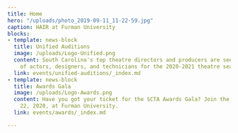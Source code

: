 ```yaml
---
title: Home
hero: "/uploads/photo_2019-09-11_11-22-59.jpg"
caption: HAIR at Furman University
blocks:
- template: news-block
  title: Unified Auditions
  image: /uploads/Logo-Unified.png
  content: South Carolina's top theatre directors and producers are seeking hundreds
    of actors, designers, and technicians for the 2020-2021 theatre season!
  link: events/unified-auditions/_index.md
- template: news-block
  title: Awards Gala
  image: /uploads/Logo-Awards.png
  content: Have you got your ticket for the SCTA Awards Gala? Join the party on February
    22, 2020, at Furman University.
  link: events/awards/_index.md

---
```

